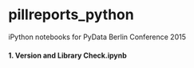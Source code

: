 # pillreports_python
iPython notebooks for PyData Berlin Conference 2015
 
 
#### 1. Version and Library Check.ipynb
